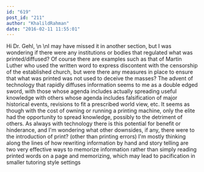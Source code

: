 ```yaml
---
id: "619"
post_id: "211"
author: "KhalildRahman"
date: "2016-02-11 11:55:01"
---
```

Hi Dr. Gehl,\n\nI may have missed it in another section, but I was wondering if there were any institutions or bodies that regulated what was printed/diffused? Of course there are examples such as that of Martin Luther who used the written word to express discontent with the censorship of the established church, but were there any measures in place to ensure that what was printed was not used to deceive the masses? The advent of technology that rapidly diffuses information seems to me as a double edged sword, with those whose agenda includes actually spreading useful knowledge with others whose agenda includes falsification of major historical events, revisions to fit a prescribed world view, etc. It seems as though with the cost of owning or running a printing machine, only the elite had the opportunity to spread knowledge, possibly to the detriment of others. As always with technology there is this potential for benefit or hinderance, and I'm wondering what other downsides, if any, there were to the introduction of print? (other than printing errors) I'm mostly thinking along the lines of how rewriting information by hand and story telling are two very effective ways to memorize information rather than simply reading printed words on a page and memorizing, which may lead to pacification in smaller tutoring style settings
